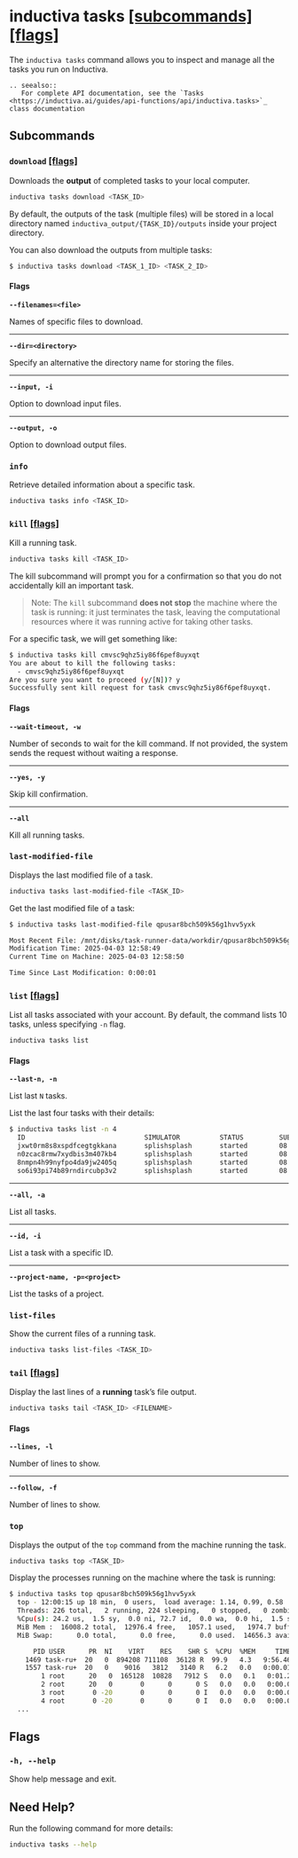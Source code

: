 # inductiva **tasks** [\[subcommands\]](#subcommands) [\[flags\]](#flags)
The `inductiva tasks` command allows you to inspect and manage all the tasks
you run on Inductiva.

````{eval-rst}
.. seealso::
   For complete API documentation, see the `Tasks <https://inductiva.ai/guides/api-functions/api/inductiva.tasks>`_ class documentation
````

## Subcommands

### `download` [\[flags\]](#flags-for-download)
Downloads the **output** of completed tasks to your local computer. 

```sh
inductiva tasks download <TASK_ID>
```
By default, the outputs of  the task (multiple files) will be
stored in a local directory named `inductiva_output/{TASK_ID}/outputs` inside
your project directory.

You can also download the outputs from multiple tasks:
```bash
$ inductiva tasks download <TASK_1_ID> <TASK_2_ID>
```

<h4 id="flags-for-download">Flags</h4>

**`--filenames=<file>`**

Names of specific files to download.

---

**`--dir=<directory>`**

Specify an alternative the directory name for storing the files.

---

**`--input, -i`**

Option to download input files.

---

**`--output, -o`**

Option to download output files.

### `info`
Retrieve detailed information about a specific task.

```sh
inductiva tasks info <TASK_ID>
```

### `kill` [\[flags\]](#flags-for-kill)
Kill a running task. 
```sh
inductiva tasks kill <TASK_ID>
```
The kill subcommand will prompt you for a confirmation so that you do not
accidentally kill an important task.

> Note: The `kill` subcommand **does not stop** the machine where the task is running: it just terminates the task, leaving the computational resources where it was running active for taking other tasks.

For a specific task, we will get something like:
```sh
$ inductiva tasks kill cmvsc9qhz5iy86f6pef8uyxqt
You are about to kill the following tasks:
  - cmvsc9qhz5iy86f6pef8uyxqt 
Are you sure you want to proceed (y/[N])? y
Successfully sent kill request for task cmvsc9qhz5iy86f6pef8uyxqt.
```

<h4 id="flags-for-kill">Flags</h4>

**`--wait-timeout, -w`**

Number of seconds to wait for the kill command. If not provided, the system sends the request without waiting a response.

---

**`--yes, -y`**

Skip kill confirmation.

---

**`--all`**

Kill all running tasks.

### `last-modified-file`

Displays the last modified file of a task.

```sh
inductiva tasks last-modified-file <TASK_ID>
```

Get the last modified file of a task:

```sh
$ inductiva tasks last-modified-file qpusar8bch509k56g1hvv5yxk

Most Recent File: /mnt/disks/task-runner-data/workdir/qpusar8bch509k56g1hvv5yxk/output/artifacts/stdout.txt
Modification Time: 2025-04-03 12:58:49
Current Time on Machine: 2025-04-03 12:58:50

Time Since Last Modification: 0:00:01
```

### `list` [\[flags\]](#flags-for-list)
List all tasks associated with your account. By default, the command lists 10 tasks, unless specifying `-n` flag.

```sh
inductiva tasks list
```

<h4 id="flags-for-list">Flags</h4>

**`--last-n, -n`**

List last `N` tasks.

List the last four tasks with their details:

```sh
$ inductiva tasks list -n 4
  ID                              SIMULATOR          STATUS         SUBMITTED              STARTED                COMPUTATION TIME         RESOURCE TYPE
  jxwt0rm8s8xspdfcegtgkkana       splishsplash       started        08 Feb, 13:25:49       08 Feb, 13:26:04       *0:00:05                 c2-standard-4
  n0zcac8rmw7xydbis3m407kb4       splishsplash       started        08 Feb, 13:25:48       08 Feb, 13:26:03       *0:00:07                 c2-standard-4
  8nmpn4h99nyfpo4da9jw2405q       splishsplash       started        08 Feb, 13:25:47       08 Feb, 13:26:02       *0:00:09                 c2-standard-4
  so6i93pi74b89rndircubp3v2       splishsplash       started        08 Feb, 13:25:47       08 Feb, 13:26:02       *0:00:10                 c2-standard-4
```

---

**`--all, -a`**

List all tasks.

---

**`--id, -i`**

List a task with a specific ID.

---

**`--project-name, -p=<project>`**

List the tasks of a project.

### `list-files`
Show the current files of a running task.

```sh
inductiva tasks list-files <TASK_ID>
```

### `tail` [\[flags\]](#flags-for-tail)
Display the last lines of a **running** task’s file output.

```sh
inductiva tasks tail <TASK_ID> <FILENAME>
```

<h4 id="flags-for-tail">Flags</h4>

**`--lines, -l`**

Number of lines to show.

---

**`--follow, -f`**

Number of lines to show.

### `top`

Displays the output of the `top` command from the machine running the task.

```sh
inductiva tasks top <TASK_ID>
```

Display the processes running on the machine where the task is running:

```sh
$ inductiva tasks top qpusar8bch509k56g1hvv5yxk
  top - 12:00:15 up 18 min,  0 users,  load average: 1.14, 0.99, 0.58
  Threads: 226 total,   2 running, 224 sleeping,   0 stopped,   0 zombie
  %Cpu(s): 24.2 us,  1.5 sy,  0.0 ni, 72.7 id,  0.0 wa,  0.0 hi,  1.5 si,  0.0 st
  MiB Mem :  16008.2 total,  12976.4 free,   1057.1 used,   1974.7 buff/cache
  MiB Swap:      0.0 total,      0.0 free,      0.0 used.  14656.3 avail Mem 

      PID USER      PR  NI    VIRT    RES    SHR S  %CPU  %MEM     TIME+ COMMAND
    1469 task-ru+  20   0  894208 711108  36128 R  99.9   4.3   9:56.46 d_hydro+
    1557 task-ru+  20   0    9016   3812   3140 R   6.2   0.0   0:00.01 top
        1 root      20   0  165128  10828   7912 S   0.0   0.1   0:01.22 systemd
        2 root      20   0       0      0      0 S   0.0   0.0   0:00.00 kthreadd
        3 root       0 -20       0      0      0 I   0.0   0.0   0:00.00 rcu_gp
        4 root       0 -20       0      0      0 I   0.0   0.0   0:00.00 rcu_par+
  ...
```

## Flags
### `-h, --help`

Show help message and exit.

## Need Help?
Run the following command for more details:

```sh
inductiva tasks --help
```